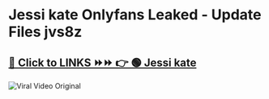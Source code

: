 
 # Jessi kate Onlyfans Leaked - Update Files jvs8z

## <h2><a href="https://clipsfans.com/Jessi_kate&ref=git">🔗 Click to LINKS ⏩⏩ 👉 🟢 Jessi kate </a></h2>

<a href="https://clipsfans.com/Jessi_kate&ref=git" rel="nofollow" data-target="animated-image.originalLink"><img src="https://i.ibb.co.com/xMMVF88/686577567.gif" alt="Viral Video Original" style="max-width: 100%; display: inline-block;" data-target="animated-image.originalImage"></a>

